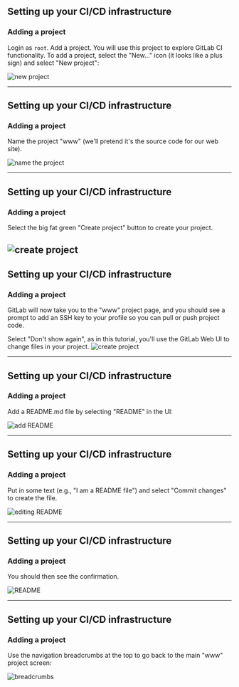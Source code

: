 ## Setting up your CI/CD infrastructure
### Adding a project

Login as `root`. Add a project. You will use this project to explore GitLab CI functionality.  To add a project, select the "New..." icon (it looks like a plus sign) and select "New project":

![new project](img/new_project.png)

---

## Setting up your CI/CD infrastructure
### Adding a project

Name the project "www" (we'll pretend it's the source code
for our web site).

![name the project](img/name_project.png)

---
## Setting up your CI/CD infrastructure
### Adding a project
Select the big fat green "Create project" button to create your project.

![create project](img/create_project.png)
---
## Setting up your CI/CD infrastructure
### Adding a project

GitLab will now take you to the "www" project page, and you should see
a prompt to add an SSH key to your profile so you can pull or push
project code.

Select "Don't show again", as in this tutorial,
you'll use the GitLab Web UI to change files in your project.
![create project](img/ssh_warning.png)

---
<!--
## Add an SSH key

![ssh_arning](img/ssh_warning.png)

Select "add an SSH key", and then, in your shell session,
create an SSH key:

![create key](img/ssh-keygen.png)

Whoomp! There it is:

![show key](img/show_key.png)


Add your public key to GitLab:

![add key](img/add_key.png)

Go back to your "www" project:

![go back to www project](img/go_back_to_www.png)

-->

## Setting up your CI/CD infrastructure
### Adding a project

Add a README.md file by selecting "README" in the UI:

![add README](img/add_readme.png)

---

## Setting up your CI/CD infrastructure
### Adding a project

Put in some text (e.g., "I am a README file") and select "Commit changes"
to create the file.

![editing README](img/commit_readme.png)

---

## Setting up your CI/CD infrastructure
### Adding a project

You should then see the confirmation.

![README](img/new_readme.png)

---

## Setting up your CI/CD infrastructure
### Adding a project
Use the navigation breadcrumbs at the top to go back to the main "www" project screen:

![breadcrumbs](img/breadcrumbs.png)

